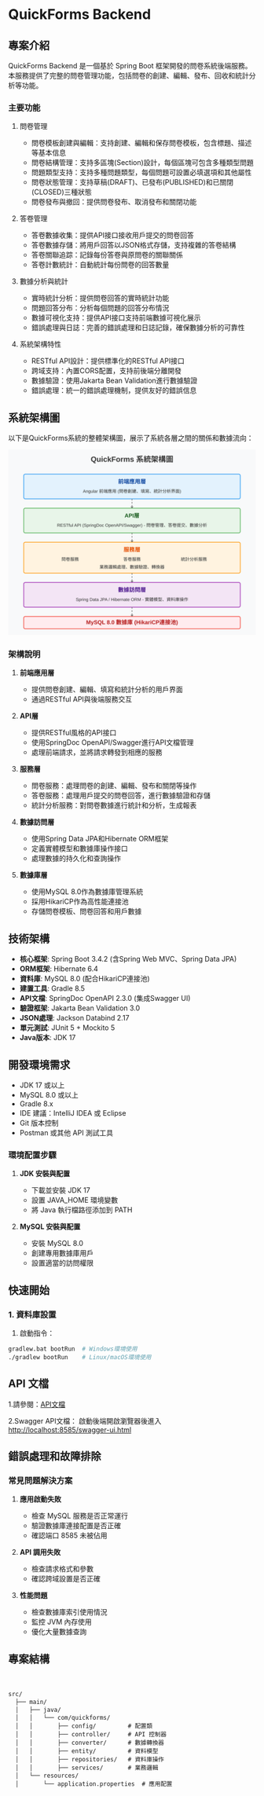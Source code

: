 # QuickForms Backend

## 專案介紹

QuickForms Backend 是一個基於 Spring Boot 框架開發的問卷系統後端服務。本服務提供了完整的問卷管理功能，包括問卷的創建、編輯、發布、回收和統計分析等功能。

### 主要功能

1. 問卷管理

   - 問卷模板創建與編輯：支持創建、編輯和保存問卷模板，包含標題、描述等基本信息
   - 問卷結構管理：支持多區塊(Section)設計，每個區塊可包含多種類型問題
   - 問題類型支持：支持多種問題類型，每個問題可設置必填選項和其他屬性
   - 問卷狀態管理：支持草稿(DRAFT)、已發布(PUBLISHED)和已關閉(CLOSED)三種狀態
   - 問卷發布與撤回：提供問卷發布、取消發布和關閉功能
2. 答卷管理

   - 答卷數據收集：提供API接口接收用戶提交的問卷回答
   - 答卷數據存儲：將用戶回答以JSON格式存儲，支持複雜的答卷結構
   - 答卷關聯追踪：記錄每份答卷與原問卷的關聯關係
   - 答卷計數統計：自動統計每份問卷的回答數量
3. 數據分析與統計

   - 實時統計分析：提供問卷回答的實時統計功能
   - 問題回答分布：分析每個問題的回答分布情況
   - 數據可視化支持：提供API接口支持前端數據可視化展示
   - 錯誤處理與日誌：完善的錯誤處理和日誌記錄，確保數據分析的可靠性
4. 系統架構特性

   - RESTful API設計：提供標準化的RESTful API接口
   - 跨域支持：內置CORS配置，支持前後端分離開發
   - 數據驗證：使用Jakarta Bean Validation進行數據驗證
   - 錯誤處理：統一的錯誤處理機制，提供友好的錯誤信息

## 系統架構圖

以下是QuickForms系統的整體架構圖，展示了系統各層之間的關係和數據流向：

![QuickForms系統架構圖](./image/README/system_architecture.svg)

### 架構說明

1. **前端應用層**

   - 提供問卷創建、編輯、填寫和統計分析的用戶界面
   - 通過RESTful API與後端服務交互
2. **API層**

   - 提供RESTful風格的API接口
   - 使用SpringDoc OpenAPI/Swagger進行API文檔管理
   - 處理前端請求，並將請求轉發到相應的服務
3. **服務層**

   - 問卷服務：處理問卷的創建、編輯、發布和關閉等操作
   - 答卷服務：處理用戶提交的問卷回答，進行數據驗證和存儲
   - 統計分析服務：對問卷數據進行統計和分析，生成報表
4. **數據訪問層**

   - 使用Spring Data JPA和Hibernate ORM框架
   - 定義實體模型和數據庫操作接口
   - 處理數據的持久化和查詢操作
5. **數據庫層**

   - 使用MySQL 8.0作為數據庫管理系統
   - 採用HikariCP作為高性能連接池
   - 存儲問卷模板、問卷回答和用戶數據

## 技術架構

- **核心框架**: Spring Boot 3.4.2 (含Spring Web MVC、Spring Data JPA)
- **ORM框架**: Hibernate 6.4
- **資料庫**: MySQL 8.0 (配合HikariCP連接池)
- **建置工具**: Gradle 8.5
- **API文檔**: SpringDoc OpenAPI 2.3.0 (集成Swagger UI)
- **驗證框架**: Jakarta Bean Validation 3.0
- **JSON處理**: Jackson Databind 2.17
- **單元測試**: JUnit 5 + Mockito 5
- **Java版本**: JDK 17

## 開發環境需求

- JDK 17 或以上
- MySQL 8.0 或以上
- Gradle 8.x
- IDE 建議：IntelliJ IDEA 或 Eclipse
- Git 版本控制
- Postman 或其他 API 測試工具

### 環境配置步驟

1. **JDK 安裝與配置**

   - 下載並安裝 JDK 17
   - 設置 JAVA_HOME 環境變數
   - 將 Java 執行檔路徑添加到 PATH
2. **MySQL 安裝與配置**

   - 安裝 MySQL 8.0
   - 創建專用數據庫用戶
   - 設置適當的訪問權限

## 快速開始

### 1. 資料庫設置

1. 啟動指令：

```bash
gradlew.bat bootRun  # Windows環境使用
./gradlew bootRun    # Linux/macOS環境使用
```

## API 文檔

1.請參閱：[API文檔](https://github.com/noveres/QuickForms/blob/main/docs/api/API%E6%96%87%E6%AA%94.md)

2.Swagger API文檔： 啟動後端開啟瀏覽器後進入[http://localhost:8585/swagger-ui.html](http://localhost:8585/swagger-ui.html)

## 錯誤處理和故障排除

### 常見問題解決方案

1. **應用啟動失敗**

   - 檢查 MySQL 服務是否正常運行
   - 驗證數據庫連接配置是否正確
   - 確認端口 8585 未被佔用
2. **API 調用失敗**

   - 檢查請求格式和參數
   - 確認跨域設置是否正確
3. **性能問題**

   - 檢查數據庫索引使用情況
   - 監控 JVM 內存使用
   - 優化大量數據查詢

## 專案結構

```


src/
  ├── main/
  │   ├── java/
  │   │   └── com/quickforms/
  │   │       ├── config/         # 配置類
  │   │       ├── controller/     # API 控制器
  │   │       ├── converter/      # 數據轉換器
  │   │       ├── entity/         # 資料模型
  │   │       ├── repositories/   # 資料庫操作
  │   │       ├── services/       # 業務邏輯
  │   └── resources/
  │       └── application.properties  # 應用配置
```
